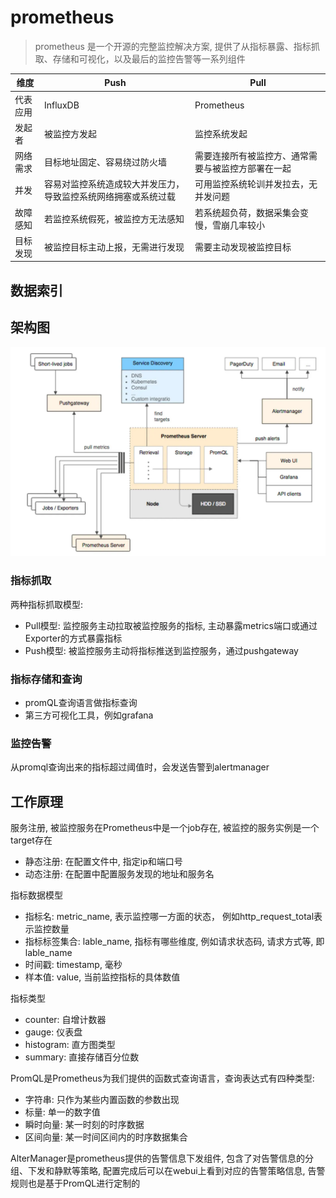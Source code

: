 # prometheus

> prometheus 是一个开源的完整监控解决方案, 提供了从指标暴露、指标抓取、存储和可视化，以及最后的监控告警等一系列组件

| 维度     | Push                                                           | Pull                                               |
| -------- | -------------------------------------------------------------- | -------------------------------------------------- |
| 代表应用 | InfluxDB                                                       | Prometheus                                         |
| 发起者   | 被监控方发起                                                   | 监控系统发起                                       |
| 网络需求 | 目标地址固定、容易绕过防火墙                                   | 需要连接所有被监控方、通常需要与被监控方部署在一起 |
| 并发     | 容易对监控系统造成较大并发压力，导致监控系统网络拥塞或系统过载 | 可用监控系统轮训并发拉去，无并发问题               |
| 故障感知 | 若监控系统假死，被监控方无法感知                               | 若系统超负荷，数据采集会变慢，雪崩几率较小         |
| 目标发现 | 被监控目标主动上报，无需进行发现                               | 需要主动发现被监控目标                             |

## 数据索引

## 架构图

![prometheus架构图](./images/prometheus架构图.webp)

### 指标抓取

两种指标抓取模型:

- Pull模型: 监控服务主动拉取被监控服务的指标, 主动暴露metrics端口或通过Exporter的方式暴露指标
- Push模型: 被监控服务主动将指标推送到监控服务，通过pushgateway

### 指标存储和查询

- promQL查询语言做指标查询
- 第三方可视化工具，例如grafana

### 监控告警

从promql查询出来的指标超过阈值时，会发送告警到alertmanager

## 工作原理

服务注册, 被监控服务在Prometheus中是一个job存在, 被监控的服务实例是一个target存在

- 静态注册: 在配置文件中, 指定ip和端口号
- 动态注册: 在配置中配置服务发现的地址和服务名

指标数据模型

- 指标名: metric_name, 表示监控哪一方面的状态， 例如http_request_total表示监控数量
- 指标标签集合: lable_name, 指标有哪些维度, 例如请求状态码, 请求方式等, 即lable_name
- 时间戳: timestamp, 毫秒
- 样本值: value, 当前监控指标的具体数值

指标类型

- counter: 自增计数器
- gauge: 仪表盘
- histogram: 直方图类型
- summary: 直接存储百分位数

PromQL是Prometheus为我们提供的函数式查询语言，查询表达式有四种类型:

- 字符串: 只作为某些内置函数的参数出现
- 标量: 单一的数字值
- 瞬时向量: 某一时刻的时序数据
- 区间向量: 某一时间区间内的时序数据集合

AlterManager是prometheus提供的告警信息下发组件, 包含了对告警信息的分组、下发和静默等策略, 配置完成后可以在webui上看到对应的告警策略信息, 告警规则也是基于PromQL进行定制的
